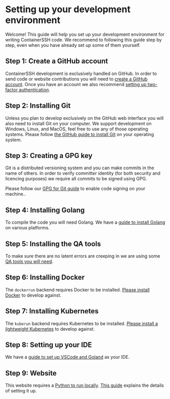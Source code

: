 <h1>Setting up your development environment</h1>

Welcome! This guide will help you set up your development environment for writing ContainerSSH code. We recommend to following this guide step by step, even when you have already set up some of them yourself.

## Step 1: Create a GitHub account

ContainerSSH development is exclusively handled on GitHub. In order to send code or website contributions you will need to [create a GitHub account](https://github.com/join). Once you have an account we also recommend [setting up two-factor authentication](https://docs.github.com/en/free-pro-team@latest/github/authenticating-to-github/about-two-factor-authentication).

## Step 2: Installing Git

Unless you plan to develop exclusively on the GitHub web interface you will also need to install Git on your computer. We support development on Windows, Linux, and MacOS, feel free to use any of those operating systems. Please follow [the GitHub guide to install Git](https://github.com/git-guides/install-git) on your operating system.

## Step 3: Creating a GPG key

Git is a distributed versioning system and you can make commits in the name of others. In order to verify committer identity (for both security and licencing purposes) we require all commits to be signed using GPG.

Please follow our [GPG for Git guide](gpg.md) to enable code signing on your machine..

## Step 4: Installing Golang

To compile the code you will need Golang. We have a [guide to install Golang](golang.md) on various platforms.

## Step 5: Installing the QA tools

To make sure there are no latent errors are creeping in we are using some [QA tools you will need](qa.md).

## Step 6: Installing Docker

The `dockerrun` backend requires Docker to be installed. [Please install Docker](docker.md) to develop against.

## Step 7: Installing Kubernetes

The `kuberun` backend requires Kubernetes to be installed. [Please install a lightweight Kubernetes](kubernetes.md) to develop against.

## Step 8: Setting up your IDE

We have a [guide to set up VSCode and Goland](ide.md) as your IDE.

## Step 9: Website

This website requires a [Python to run locally](website.md). [This guide](website.md) explains the details of setting it up.